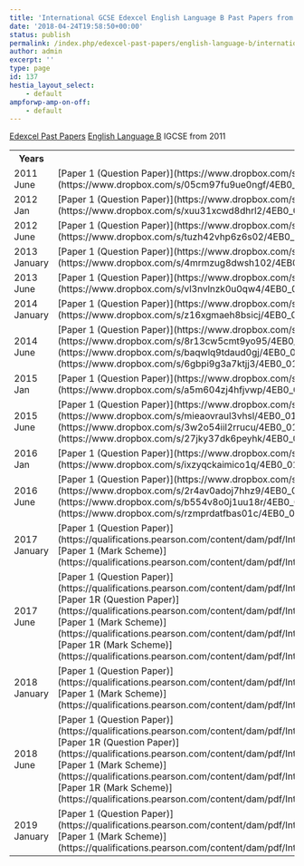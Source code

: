 ```yaml
---
title: 'International GCSE Edexcel English Language B Past Papers from 2011'
date: '2018-04-24T19:58:50+00:00'
status: publish
permalink: /index.php/edexcel-past-papers/english-language-b/international-gcse
author: admin
excerpt: ''
type: page
id: 137
hestia_layout_select:
    - default
ampforwp-amp-on-off:
    - default
---
```

[Edexcel Past Papers](http://shawonnotes.com/index.php/edexcel-past-papers/)  [English Language B](http://shawonnotes.com/index.php/past-papers/english-language-b/8)  IGCSE from 2011

<table class="table" style="width:100%"><tbody><tr><th>Years</th><th>Download</th></tr><tr><td>2011 June</td><td>[Paper 1 (Question Paper)](https://www.dropbox.com/s/xjuk3pubp80tkg5/4EB0_01_que_20110615.pdf?dl=1)  
[Paper 1 (Mark Scheme)](https://www.dropbox.com/s/05cm97fu9ue0ngf/4EB0_01_rms_20110824a.pdf?dl=1)</td></tr><tr><td>2012 Jan</td><td>[Paper 1 (Question Paper)](https://www.dropbox.com/s/7d53i5wuqg17xtq/4EB0_01_que_20120307.pdf?dl=1)  
[Paper 1 (Mark Scheme)](https://www.dropbox.com/s/xuu31xcwd8dhrl2/4EB0_01_msc_20120307.pdf?dl=1)</td></tr><tr><td>2012 June</td><td>[Paper 1 (Question Paper)](https://www.dropbox.com/s/pws9x2t8pmtmim2/4EB0_IGCSE_1206.pdf?dl=1)  
[Paper 1 (Mark Scheme)](https://www.dropbox.com/s/tuzh42vhp6z6s02/4EB0_01_rms_20120823.pdf?dl=1)</td></tr><tr><td>2013 January</td><td>[Paper 1 (Question Paper)](https://www.dropbox.com/s/aim4866lwj40yrm/4EB0_01_que_20130116.pdf?dl=1)  
[Paper 1 (Mark Scheme)](https://www.dropbox.com/s/4mrmzug8dwsh102/4EB0_01_rms_20130307.pdf?dl=1)</td></tr><tr><td>2013 June</td><td>[Paper 1 (Question Paper)](https://www.dropbox.com/s/u84x48gty40sr6q/4EB0_01_que_20130523.pdf?dl=1)  
[Paper 1 (Mark Scheme)](https://www.dropbox.com/s/vl3nvlnzk0u0qw4/4EB0_01_msc_20130822.pdf?dl=1)</td></tr><tr><td>2014 January</td><td>[Paper 1 (Question Paper)](https://www.dropbox.com/s/n5dw5k351ku1ui1/4EB0_01_que_20140115.pdf?dl=1)  
[Paper 1 (Mark Scheme)](https://www.dropbox.com/s/z16xgmaeh8bsicj/4EB0_01_msc_20140306.pdf?dl=1)</td></tr><tr><td>2014 June</td><td>[Paper 1 (Question Paper)](https://www.dropbox.com/s/3r6jqj7rdem190p/4EB0_01_que_20140522.pdf?dl=1)  
[Paper 1R (Question Paper)](https://www.dropbox.com/s/8r13cw5cmt9yo95/4EB0_01R_que_20140522.pdf?dl=1)  
[Paper 1 (Mark Scheme)](https://www.dropbox.com/s/baqwlq9tdaud0gj/4EB0_01_msc_20140821.pdf?dl=1)  
[Paper 1R (Mark Scheme)](https://www.dropbox.com/s/6gbpi9g3a7ktjj3/4EB0_01R_msc_20140821.pdf?dl=1)</td></tr><tr><td>2015 Jan</td><td> [Paper 1 (Question Paper)](https://www.dropbox.com/s/srgs839wnlnyfrz/4EB0_01_que_20150120.pdf?dl=1)  
[Paper 1 (Mark Scheme)](https://www.dropbox.com/s/a5m604zj4hfjvwp/4EB0_01_msc_21050305.pdf?dl=1)</td></tr><tr><td>2015 June</td><td> [Paper 1 (Question Paper)](https://www.dropbox.com/s/jovu105wtps8vbb/4EB0_01_que_20150610.pdf?dl=1)  
[Paper 1R (Question Paper)](https://www.dropbox.com/s/mieaovraul3vhsl/4EB0_01R_que_20150610.pdf?dl=1)  
[Paper 1 (Mark Scheme)](https://www.dropbox.com/s/3w2o54iil2rrucu/4EB0_01_msc_20150819.pdf?dl=1)  
[Paper 1R (Mark Scheme)](https://www.dropbox.com/s/27jky37dk6peyhk/4EB0_01R_msc_20150819.pdf?dl=1)</td></tr><tr><td>2016 Jan</td><td> [Paper 1 (Question Paper)](https://www.dropbox.com/s/kkoahlgql82u5il/4EB0_01_que_20160128.pdf?dl=1)  
[Paper 1 (Mark Scheme)](https://www.dropbox.com/s/ixzyqckaimico1q/4EB0_01_msc_20160302.pdf?dl=1)</td></tr><tr><td>2016 June</td><td> [Paper 1 (Question Paper)](https://www.dropbox.com/s/rsadf8zpbwjs6vf/4EB0_01_que_20160609.pdf?dl=1)  
[Paper 1R (Question Paper)](https://www.dropbox.com/s/2r4av0adoj7hhz9/4EB0_01R_que_20160609.pdf?dl=1)  
[Paper 1 (Mark Scheme)](https://www.dropbox.com/s/b554v8o0j1uu18r/4EB0_01_rms_20160824.pdf?dl=1)  
[Paper 1R (Mark Scheme)](https://www.dropbox.com/s/rzmprdatfbas01c/4EB0_01R_rms_20160824.pdf?dl=1)</td></tr><tr><td>2017 January</td><td> [Paper 1 (Question Paper)](https://qualifications.pearson.com/content/dam/pdf/International%20GCSE/English%20Language%20A/2009/Exam%20materials/4EB0_01_que_20170125.pdf)  
[Paper 1 (Mark Scheme)](https://qualifications.pearson.com/content/dam/pdf/International%20GCSE/English%20Language%20B/2009/Exam%20materials/4EB0_01_rms_20170301.pdf)</td></tr><tr><td>2017 June</td><td> [Paper 1 (Question Paper)](https://qualifications.pearson.com/content/dam/pdf/International%20GCSE/English%20Language%20B/2009/Exam%20materials/4EB0_01_que_20170612.pdf)  
[Paper 1R (Question Paper)](https://qualifications.pearson.com/content/dam/pdf/International%20GCSE/English%20Language%20B/2009/Exam%20materials/4EB0_01R_que_20170612.pdf)  
[Paper 1 (Mark Scheme)](https://qualifications.pearson.com/content/dam/pdf/International%20GCSE/English%20Language%20B/2009/Exam%20materials/4EB0_01_rms_20170823.pdf)  
[Paper 1R (Mark Scheme)](https://qualifications.pearson.com/content/dam/pdf/International%20GCSE/English%20Language%20B/2009/Exam%20materials/4EB0_01R_rms_20170823.pdf)</td></tr><tr><td>2018 January</td><td> [Paper 1 (Question Paper)](https://qualifications.pearson.com/content/dam/pdf/International%20GCSE/English%20Language%20B/2009/Exam%20materials/4EB0_01_que_20180125.pdf)  
[Paper 1 (Mark Scheme)](https://qualifications.pearson.com/content/dam/pdf/International%20GCSE/English%20Language%20B/2009/Exam%20materials/4EB0_01_rms_20180308.pdf)</td></tr><tr><td>2018 June</td><td>[Paper 1 (Question Paper)](https://qualifications.pearson.com/content/dam/pdf/International%20GCSE/English%20Language%20B/2009/Exam%20materials/4EB0_01_que_20180606.pdf)  
[Paper 1R (Question Paper)](https://qualifications.pearson.com/content/dam/pdf/International%20GCSE/English%20Language%20B/2009/Exam%20materials/4EB0_01R_que_20180606.pdf)  
[Paper 1 (Mark Scheme)](https://qualifications.pearson.com/content/dam/pdf/International%20GCSE/English%20Language%20B/2009/Exam%20materials/4EB0_01_rms_20180822.pdf)  
[Paper 1R (Mark Scheme)](https://qualifications.pearson.com/content/dam/pdf/International%20GCSE/English%20Language%20B/2009/Exam%20materials/4EB0_01R_rms_20180822.pdf)</td></tr><tr><td>2019 January</td><td>[Paper 1 (Question Paper)](https://qualifications.pearson.com/content/dam/pdf/International%20GCSE/English%20Language%20B/2009/Exam%20materials/4EB0_01_que_20190124.pdf)  
[Paper 1 (Mark Scheme)](https://qualifications.pearson.com/content/dam/pdf/International%20GCSE/English%20Language%20B/2009/Exam%20materials/4EB0_01_msc_20190307.pdf)</td></tr></tbody></table>